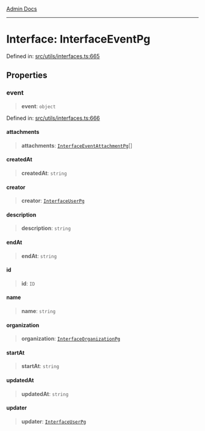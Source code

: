 [Admin Docs](/)

***

# Interface: InterfaceEventPg

Defined in: [src/utils/interfaces.ts:665](https://github.com/PalisadoesFoundation/talawa-admin/blob/main/src/utils/interfaces.ts#L665)

## Properties

### event

> **event**: `object`

Defined in: [src/utils/interfaces.ts:666](https://github.com/PalisadoesFoundation/talawa-admin/blob/main/src/utils/interfaces.ts#L666)

#### attachments

> **attachments**: [`InterfaceEventAttachmentPg`](InterfaceEventAttachmentPg.md)[]

#### createdAt

> **createdAt**: `string`

#### creator

> **creator**: [`InterfaceUserPg`](InterfaceUserPg.md)

#### description

> **description**: `string`

#### endAt

> **endAt**: `string`

#### id

> **id**: `ID`

#### name

> **name**: `string`

#### organization

> **organization**: [`InterfaceOrganizationPg`](InterfaceOrganizationPg.md)

#### startAt

> **startAt**: `string`

#### updatedAt

> **updatedAt**: `string`

#### updater

> **updater**: [`InterfaceUserPg`](InterfaceUserPg.md)
